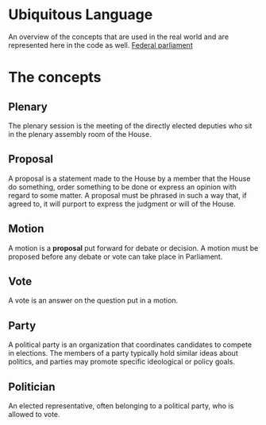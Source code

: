 # Ubiquitous Language

An overview of the concepts that are used in the real world and are represented here in the code as well.
[Federal parliament](https://www.senate.be/english/federal_parliament_en.html#T.5.3)

# The concepts

## Plenary

The plenary session is the meeting of the directly elected deputies who sit in the plenary assembly room of
the House.

## Proposal

A proposal is a statement made to the House by a member that the House do something, order something to be done or express an opinion with regard to some matter. A proposal must be phrased in such a way that, if
agreed to, it will purport to express the judgment or will of the House. 

## Motion    

A motion is a **proposal** put forward for debate or decision. A motion must be proposed before any debate or vote can take place in Parliament.

## Vote

A vote is an answer on the question put in a motion.

## Party

A political party is an organization that coordinates candidates to compete in elections. The members of a party typically hold similar ideas about politics, and parties may promote specific ideological or policy goals.

## Politician

An elected representative, often belonging to a political party, who is allowed to vote.
